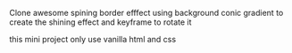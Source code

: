 Clone awesome spining border efffect using background conic gradient to create the shining effect and keyframe to rotate it

this mini project only use vanilla html and css
